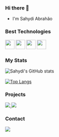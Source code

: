 ### Hi there 👋
- I'm Sahydi Abrahão
### Best Technologies
<div>
	<img src="https://cdn.jsdelivr.net/gh/devicons/devicon/icons/figma/figma-original.svg" width="30" />		
	<img src="https://cdn.jsdelivr.net/gh/devicons/devicon/icons/react/react-original.svg" width="30" />
	<img src="https://cdn.jsdelivr.net/gh/devicons/devicon/icons/typescript/typescript-original.svg" width="30" />
	<img src="https://cdn.jsdelivr.net/gh/devicons/devicon/icons/nodejs/nodejs-original.svg" width="30" />          
</div>

### My Stats
<div>

![Sahydi's GitHub stats](https://github-readme-stats.vercel.app/api?username=sahydiabrahao&show_icons=true&theme=dark)
<br></br>
[![Top Langs](https://github-readme-stats.vercel.app/api/top-langs/?username=sahydiabrahao&theme=dark)](https://github.com/anuraghazra/github-readme-stats)
</div>


### Projects
<div>
  <a href="https://sahydi-abrahao.web.app/">
    <img src="https://img.shields.io/website?up_message=reactJS&url=https%3A%2F%2Fsahydi-abrahao.web.app%2F">
  </a>
 <a href="https://www.figma.com/file/ScyN0PjyGx1epjStcHwI6D/P%C3%A1gina-Web?t=KVrfxhVb8Bagv4Y0-1">
    <img src="https://img.shields.io/website?up_message=Figma&url=https%3A%2F%2Fsahydi-abrahao.web.app%2F">
  </a>

### Contact
<div>
  <a href="https://www.linkedin.com/in/sahydiabrahao/">
    <img src="https://img.shields.io/badge/LinkedIn-0077B5?style=for-the-badge&logo=linkedin&logoColor=white"/>
  </a>
</div>
